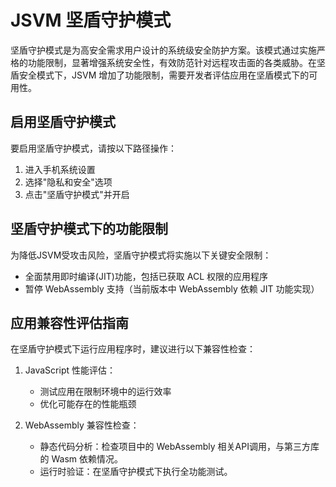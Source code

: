 # JSVM 坚盾守护模式

坚盾守护模式是为高安全需求用户设计的系统级安全防护方案。该模式通过实施严格的功能限制，显著增强系统安全性，有效防范针对远程攻击面的各类威胁。在坚盾安全模式下，JSVM 增加了功能限制，需要开发者评估应用在坚盾模式下的可用性。

## 启用坚盾守护模式

要启用坚盾守护模式，请按以下路径操作：
1. 进入手机系统设置
2. 选择"隐私和安全"选项
3. 点击"坚盾守护模式"并开启

## 坚盾守护模式下的功能限制

为降低JSVM受攻击风险，坚盾守护模式将实施以下关键安全限制：
- 全面禁用即时编译(JIT)功能，包括已获取 ACL 权限的应用程序
- 暂停 WebAssembly 支持（当前版本中 WebAssembly 依赖 JIT 功能实现）

## 应用兼容性评估指南

在坚盾守护模式下运行应用程序时，建议进行以下兼容性检查：
1. JavaScript 性能评估：
    - 测试应用在限制环境中的运行效率
    - 优化可能存在的性能瓶颈

2. WebAssembly 兼容性检查：
    - 静态代码分析：检查项目中的 WebAssembly 相关API调用，与第三方库的 Wasm 依赖情况。
    - 运行时验证：在坚盾守护模式下执行全功能测试。